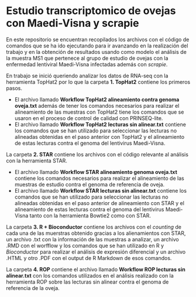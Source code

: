 # Estudio transcriptomico de ovejas con Maedi-Visna y scrapie

En este repositorio se encuentran recopilados los archivos con el código de comandos que se ha ido ejecutando para ir avanzando en la realización del trabajo y en la obtención de resultados usando como modelo el análisis de la muestra MS1 que pertenece al grupo de estudio de ovejas con la enfermedad lentiviral Maedi-Visna infectadas además con *scrapie*.

En trabajo se inició queriendo analizar los datos de RNA-seq con la herramienta TopHat2 por lo que la carpeta **1. TopHat2** contiene los primeros pasos.
- El archivo llamado **Workflow TopHat2 alineamiento contra genoma oveja.txt** además de tener los comandos necesarios para realizar el alineamiento de las muestras con TopHat2 tiene los comandos que se usaron en el proceso de control de calidad con PRINSEQ-lite.
- El archivo llamado **Workflow TopHat2 lecturas sin alinear.txt** contiene los comandos que se han utilizado para seleccionar las lecturas no alineadas obtenidas en el paso anterior con TopHat2 y el alineamiento de estas lecturas contra el genoma del lentivirus Maedi-Visna.

La carpeta **2. STAR** contiene los archivos con el código relevante al análisis con la herramienta STAR.
- El archivo llamado **Workflow STAR alineamiento genoma oveja.txt** contiene los comandos necesarios para realizar el alineamiento de las muestras de estudio contra el genoma de referencia de oveja.
- El archivo llamado **Workflow STAR lecturas sin alinear.txt** contiene los comandos que se han utilizado para seleccionar las lecturas no alineadas obtenidas en el paso anterior de alineamiento con STAR y el alineamiento de estas lecturas contra el genoma del lentivirus Maedi-Visna tanto con la herramienta Bowtie2 como con STAR.

La carpeta **3. R + Bioconductor** contiene los archivos con el *counting* de cada una de las muerstras obtenido gracias a los alienamientos con STAR, un archivo .txt con la información de las muestras a analizar, un archivo .RMD con el worfflow y los comandos que se han utilizado en R y *Bioconductor* para realizar el análisis de expresión diferencial y un archivo .HTML y otro .PDF con el output de R Markdown de esos comandos.

La carpeta **4. ROP** contiene el archivo llamado **Workflow ROP lecturas sin alinear.txt** con los comandos utilizados en el análisis realizado con la herramienta ROP sobre las lecturas sin alinear contra el genoma de referencia de la oveja.
